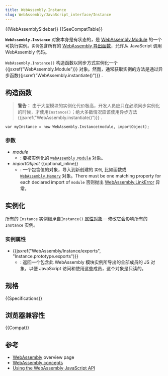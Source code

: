 ```yaml
---
title: WebAssembly.Instance
slug: WebAssembly/JavaScript_interface/Instance
---
```


{{WebAssemblySidebar}} {{SeeCompatTable}}

**`WebAssembly.Instance`** 对象本身是有状态的，是 [WebAssembly.Module](/zh-CN/docs/Web/JavaScript/Reference/Global_Objects/WebAssembly/Module) 的一个可执行实例。`实例`包含所有的 [WebAssembly 导出函数](/zh-CN/docs/WebAssembly/Exported_functions)，允许从 JavaScript 调用 WebAssembly 代码。

`WebAssembly.Instance()` 构造函数以同步方式实例化一个{{jsxref("WebAssembly.Module")}} 对象。然而，通常获取实例的方法是通过异步函数{{jsxref("WebAssembly.instantiate()")}} .

## 构造函数

> **警告：** 由于大型模块的实例化代价极高，开发人员应只在必须同步实例化的时候，才使用`Instance()`；绝大多数情况应该使用异步方法{{jsxref("WebAssembly.instantiate()")}} .

```plain
var myInstance = new WebAssembly.Instance(module, importObject);
```

### 参数

- _module_
  - : 要被实例化的 [`WebAssembly.Module`](/zh-CN/docs/Web/JavaScript/Reference/Global_Objects/WebAssembly/Module) 对象。
- _importObject_ {{optional_inline}}
  - : 一个包含值的对象，导入到新创建的 `实例`, 比如函数或 [`WebAssembly.Memory`](/zh-CN/docs/Web/JavaScript/Reference/Global_Objects/WebAssembly/Memory) 对象。There must be one matching property for each declared import of `module` 否则抛出 [WebAssembly.LinkError](/zh-CN/docs/Web/JavaScript/Reference/Global_Objects/WebAssembly/LinkError) 异常。

## 实例化

所有的 `Instance` 实例继承自`Instance()` [属性对象](/zh-CN/docs/Web/JavaScript/Reference/Global_Objects/WebAssembly/Instance/prototype)— 修改它会影响所有的`Instance` 实例。

### 实例属性

- {{jsxref("WebAssembly/Instance/exports", "Instance.prototype.exports")}}
  - : 返回一个包含此 WebAssembly 模块实例所导出的全部成员的 JS 对象，以便 JavaScript 访问和使用这些成员，这个对象是只读的。

## 规格

{{Specifications}}

## 浏览器兼容性

{{Compat}}

## 参考

- [WebAssembly](/zh-CN/docs/WebAssembly) overview page
- [WebAssembly concepts](/zh-CN/docs/WebAssembly/Concepts)
- [Using the WebAssembly JavaScript API](/zh-CN/docs/WebAssembly/Using_the_JavaScript_API)
